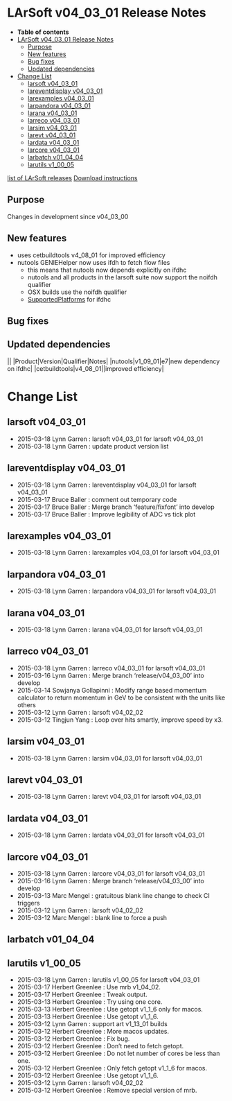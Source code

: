 LArSoft v04_03_01 Release Notes
======================================================================

-   **Table of contents**
-   [LArSoft v04_03_01 Release Notes](#LArSoft-v04_03_01-Release-Notes)
    -   [Purpose](#Purpose)
    -   [New features](#New-features)
    -   [Bug fixes](#Bug-fixes)
    -   [Updated dependencies](#Updated-dependencies)
-   [Change List](#Change-List)
    -   [larsoft v04_03_01](#larsoft-v04_03_01)
    -   [lareventdisplay v04_03_01](#lareventdisplay-v04_03_01)
    -   [larexamples v04_03_01](#larexamples-v04_03_01)
    -   [larpandora v04_03_01](#larpandora-v04_03_01)
    -   [larana v04_03_01](#larana-v04_03_01)
    -   [larreco v04_03_01](#larreco-v04_03_01)
    -   [larsim v04_03_01](#larsim-v04_03_01)
    -   [larevt v04_03_01](#larevt-v04_03_01)
    -   [lardata v04_03_01](#lardata-v04_03_01)
    -   [larcore v04_03_01](#larcore-v04_03_01)
    -   [larbatch v01_04_04](#larbatch-v01_04_04)
    -   [larutils v1_00_05](#larutils-v1_00_05)

[list of LArSoft releases](LArSoft_release_list)
[Download instructions](http://scisoft.fnal.gov/scisoft/bundles/larsoft/v04_03_01/larsoft-v04_03_01.html)

Purpose
--------------------

Changes in development since v04_03_00

New features
------------------------------

-   uses cetbuildtools v4_08_01 for improved efficiency
-   nutools GENIEHelper now uses ifdh to fetch flow files
    -   this means that nutools now depends explicitly on ifdhc
    -   nutools and all products in the larsoft suite now support the noifdh qualifier
    -   OSX builds use the noifdh qualifier
    -   [SupportedPlatforms](https://cdcvs.fnal.gov/redmine/projects/ifdhc/wiki/SupportedPlatforms) for ifdhc

Bug fixes
------------------------

Updated dependencies
----------------------------------------------

||
|Product|Version|Qualifier|Notes|
|nutools|v1_09_01|e7|new dependency on ifdhc|
|cetbuildtools|v4_08_01||improved efficiency|

Change List
============================

larsoft v04_03_01
------------------------------------------

-   2015-03-18 Lynn Garren : larsoft v04_03_01 for larsoft v04_03_01
-   2015-03-18 Lynn Garren : update product version list

lareventdisplay v04_03_01
----------------------------------------------------------

-   2015-03-18 Lynn Garren : lareventdisplay v04_03_01 for larsoft v04_03_01
-   2015-03-17 Bruce Baller : comment out temporary code
-   2015-03-17 Bruce Baller : Merge branch ‘feature/fixfont’ into develop
-   2015-03-17 Bruce Baller : Improve legibility of ADC vs tick plot

larexamples v04_03_01
--------------------------------------------------

-   2015-03-18 Lynn Garren : larexamples v04_03_01 for larsoft v04_03_01

larpandora v04_03_01
------------------------------------------------

-   2015-03-18 Lynn Garren : larpandora v04_03_01 for larsoft v04_03_01

larana v04_03_01
----------------------------------------

-   2015-03-18 Lynn Garren : larana v04_03_01 for larsoft v04_03_01

larreco v04_03_01
------------------------------------------

-   2015-03-18 Lynn Garren : larreco v04_03_01 for larsoft v04_03_01
-   2015-03-16 Lynn Garren : Merge branch ‘release/v04_03_00’ into develop
-   2015-03-14 Sowjanya Gollapinni : Modify range based momentum calculator to return momentum in GeV to be consistent with the units like others
-   2015-03-12 Lynn Garren : larsoft v04_02_02
-   2015-03-12 Tingjun Yang : Loop over hits smartly, improve speed by x3.

larsim v04_03_01
----------------------------------------

-   2015-03-18 Lynn Garren : larsim v04_03_01 for larsoft v04_03_01

larevt v04_03_01
----------------------------------------

-   2015-03-18 Lynn Garren : larevt v04_03_01 for larsoft v04_03_01

lardata v04_03_01
------------------------------------------

-   2015-03-18 Lynn Garren : lardata v04_03_01 for larsoft v04_03_01

larcore v04_03_01
------------------------------------------

-   2015-03-18 Lynn Garren : larcore v04_03_01 for larsoft v04_03_01
-   2015-03-16 Lynn Garren : Merge branch ‘release/v04_03_00’ into develop
-   2015-03-13 Marc Mengel : gratuitous blank line change to check CI triggers
-   2015-03-12 Lynn Garren : larsoft v04_02_02
-   2015-03-12 Marc Mengel : blank line to force a push

larbatch v01_04_04
--------------------------------------------

larutils v1_00_05
------------------------------------------

-   2015-03-18 Lynn Garren : larutils v1_00_05 for larsoft v04_03_01
-   2015-03-17 Herbert Greenlee : Use mrb v1_04_02.
-   2015-03-17 Herbert Greenlee : Tweak output.
-   2015-03-13 Herbert Greenlee : Try using one core.
-   2015-03-13 Herbert Greenlee : Use getopt v1_1_6 only for macos.
-   2015-03-13 Herbert Greenlee : Use getopt v1_1_6.
-   2015-03-12 Lynn Garren : support art v1_13_01 builds
-   2015-03-12 Herbert Greenlee : More macos updates.
-   2015-03-12 Herbert Greenlee : Fix bug.
-   2015-03-12 Herbert Greenlee : Don’t need to fetch getopt.
-   2015-03-12 Herbert Greenlee : Do not let number of cores be less than one.
-   2015-03-12 Herbert Greenlee : Only fetch getopt v1_1_6 for macos.
-   2015-03-12 Herbert Greenlee : Use getopt v1_1_6.
-   2015-03-12 Lynn Garren : larsoft v04_02_02
-   2015-03-12 Herbert Greenlee : Remove special version of mrb.
